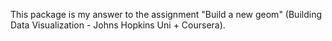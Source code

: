 This package is my answer to the assignment "Build a new geom" (Building Data Visualization - Johns Hopkins Uni + Coursera). 
